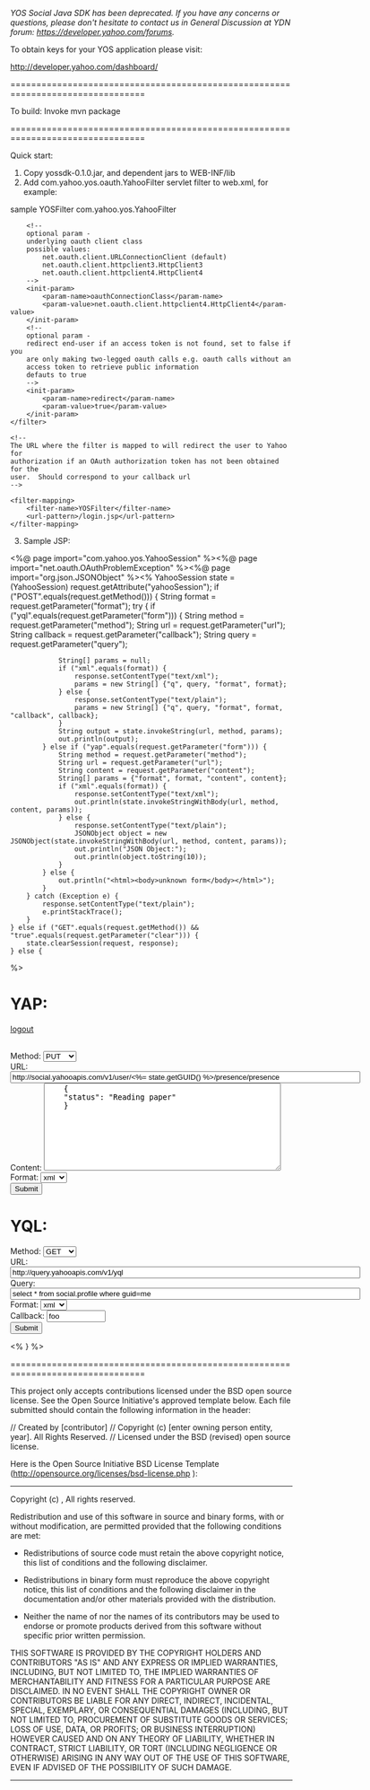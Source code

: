 
*YOS Social Java SDK has been deprecated. If you have any concerns or questions, please don't hesitate to contact us in General Discussion at YDN forum: https://developer.yahoo.com/forums.*

To obtain keys for your YOS application please visit:




http://developer.yahoo.com/dashboard/

================================================================================

To build:
Invoke mvn package

================================================================================


Quick start:

1) Copy yossdk-0.1.0.jar, and dependent jars to WEB-INF/lib
2) Add com.yahoo.yos.oauth.YahooFilter servlet filter to web.xml, for example:

<!DOCTYPE web-app PUBLIC
        "-//Sun Microsystems, Inc.//DTD Web Application 2.3//EN"
        "http://java.sun.com/dtd/web-app_2_3.dtd" >

<web-app>
    <display-name>sample</display-name>
    <filter>
        <filter-name>YOSFilter</filter-name>
        <filter-class>com.yahoo.yos.YahooFilter</filter-class>

        <!-- 
        optional param -
        underlying oauth client class
        possible values:
            net.oauth.client.URLConnectionClient (default)
            net.oauth.client.httpclient3.HttpClient3
            net.oauth.client.httpclient4.HttpClient4
        -->
        <init-param>
            <param-name>oauthConnectionClass</param-name>
            <param-value>net.oauth.client.httpclient4.HttpClient4</param-value>
        </init-param>
        <!-- 
        optional param -
        redirect end-user if an access token is not found, set to false if you 
        are only making two-legged oauth calls e.g. oauth calls without an 
        access token to retrieve public information
        defauts to true
        -->
        <init-param>
            <param-name>redirect</param-name>
            <param-value>true</param-value>
        </init-param>
    </filter>

    <!--
    The URL where the filter is mapped to will redirect the user to Yahoo for
    authorization if an OAuth authorization token has not been obtained for the
    user.  Should correspond to your callback url
    -->

    <filter-mapping>
        <filter-name>YOSFilter</filter-name>
        <url-pattern>/login.jsp</url-pattern>
    </filter-mapping>
</web-app>

3) Sample JSP:

<%@ page import="com.yahoo.yos.YahooSession" %><%@ page import="net.oauth.OAuthProblemException" %><%@ page import="org.json.JSONObject" %><%
    YahooSession state = (YahooSession) request.getAttribute("yahooSession");
    if ("POST".equals(request.getMethod())) {
        String format = request.getParameter("format");
        try {
            if ("yql".equals(request.getParameter("form"))) {
                String method = request.getParameter("method");
                String url = request.getParameter("url");
                String callback = request.getParameter("callback");
                String query = request.getParameter("query");

                String[] params = null;
                if ("xml".equals(format)) {
                    response.setContentType("text/xml");
                    params = new String[] {"q", query, "format", format};
                } else {
                    response.setContentType("text/plain");
                    params = new String[] {"q", query, "format", format, "callback", callback};
                }
                String output = state.invokeString(url, method, params);
                out.println(output);
            } else if ("yap".equals(request.getParameter("form"))) {
                String method = request.getParameter("method");
                String url = request.getParameter("url");
                String content = request.getParameter("content");
                String[] params = {"format", format, "content", content};
                if ("xml".equals(format)) {
                    response.setContentType("text/xml");
                    out.println(state.invokeStringWithBody(url, method, content, params));
                } else {
                    response.setContentType("text/plain");
                    JSONObject object = new JSONObject(state.invokeStringWithBody(url, method, content, params));
                    out.println("JSON Object:");
                    out.println(object.toString(10));
                }
            } else {
                out.println("<html><body>unknown form</body></html>");
            }
        } catch (Exception e) {
            response.setContentType("text/plain");
            e.printStackTrace();
        }
    } else if ("GET".equals(request.getMethod()) && "true".equals(request.getParameter("clear"))) {
        state.clearSession(request, response);
    } else {
%>
<html>
<body>
<h1>YAP:</h1>

<a href="./test.jsp?clear=true">logout</a>

<br/>

<form name="yap" method="post" action="test.jsp">
    <input type="hidden" name="form" value="yap"/>
    Method:
    <select name="method">
        <option>GET</option>
        <option selected="true">PUT</option>
        <option>POST</option>
    </select>
    <br/>
    URL: <input name="url" type="text" size="75"
                value="http://social.yahooapis.com/v1/user/<%= state.getGUID() %>/presence/presence"/>
    <br/>
    Content: <textarea name="content" rows="10" cols="50">
    {
    "status": "Reading paper"
    }
</textarea>
    <br/>
    Format:
    <select name="format">
        <option>xml</option>
        <option>json</option>
    </select>
    <br/>
    <input type="submit"/>
</form>

<h1>YQL:</h1>

<form name="yql" method="post" action="test.jsp">
    <input type="hidden" name="form" value="yql"/>
    Method:
    <select name="method">
        <option>GET</option>
        <option>PUT</option>
        <option>POST</option>
    </select>
    <br/>
    URL: <input name="url" type="text" size="75" value="http://query.yahooapis.com/v1/yql"/>
    <br/>
    Query: <input name="query" type="text" size="75" value="select * from social.profile where guid=me"/>
    <br/>
    Format:
    <select name="format">
        <option>xml</option>
        <option>json</option>
    </select>
    <br/>
    Callback: <input name="callback" type="text" size="10" value="foo"/>
    <br/>
    <input type="submit"/>
</form>
</body>
</html>
<%
    }
%>


================================================================================




This project only accepts contributions licensed under the BSD open source license. See the Open Source Initiative's approved template below.
Each file submitted should contain the following information in the header:
 
// Created by [contributor]
// Copyright (c) [enter owning person entity, year]. All Rights Reserved.
// Licensed under the BSD (revised) open source license.
 
Here is the Open Source Initiative BSD License Template (http://opensource.org/licenses/bsd-license.php ):
 
-------------------------------------
Copyright (c) <YEAR>, <OWNER>
All rights reserved.
 
Redistribution and use of this software in source and binary forms, with
or without modification, are permitted provided that the following
conditions are met:
 
* Redistributions of source code must retain the above
  copyright notice, this list of conditions and the
  following disclaimer.
 
* Redistributions in binary form must reproduce the above
  copyright notice, this list of conditions and the
  following disclaimer in the documentation and/or other
  materials provided with the distribution.
 
* Neither the name of <ORGANIZATION> nor the names of its
  contributors may be used to endorse or promote products
  derived from this software without specific prior
  written permission.
 
THIS SOFTWARE IS PROVIDED BY THE COPYRIGHT HOLDERS AND CONTRIBUTORS "AS IS"
AND ANY EXPRESS OR IMPLIED WARRANTIES, INCLUDING, BUT NOT LIMITED TO, THE
IMPLIED WARRANTIES OF MERCHANTABILITY AND FITNESS FOR A PARTICULAR PURPOSE ARE
DISCLAIMED. IN NO EVENT SHALL THE COPYRIGHT OWNER OR CONTRIBUTORS BE LIABLE
FOR ANY DIRECT, INDIRECT, INCIDENTAL, SPECIAL, EXEMPLARY, OR CONSEQUENTIAL
DAMAGES (INCLUDING, BUT NOT LIMITED TO, PROCUREMENT OF SUBSTITUTE GOODS OR
SERVICES; LOSS OF USE, DATA, OR PROFITS; OR BUSINESS INTERRUPTION) HOWEVER
CAUSED AND ON ANY THEORY OF LIABILITY, WHETHER IN CONTRACT, STRICT LIABILITY,
OR TORT (INCLUDING NEGLIGENCE OR OTHERWISE) ARISING IN ANY WAY OUT OF THE USE
OF THIS SOFTWARE, EVEN IF ADVISED OF THE POSSIBILITY OF SUCH DAMAGE.
 
-------------------------------------
